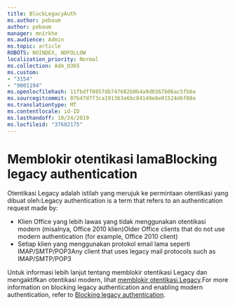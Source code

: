 ```yaml
---
title: BlockLegacyAuth
ms.author: pebaum
author: pebaum
manager: mnirkhe
ms.audience: Admin
ms.topic: article
ROBOTS: NOINDEX, NOFOLLOW
localization_priority: Normal
ms.collection: Adm_O365
ms.custom:
- "3154"
- "9001194"
ms.openlocfilehash: 11fbdff8857db747682b9b4a9d0367b06ac5fb6e
ms.sourcegitcommit: 07b47d7f3ca191363e6bc84140e8e01524d6f08e
ms.translationtype: MT
ms.contentlocale: id-ID
ms.lasthandoff: 10/24/2019
ms.locfileid: "37682175"
---
```

# <a name="blocking-legacy-authentication"></a><span data-ttu-id="1aedd-102">Memblokir otentikasi lama</span><span class="sxs-lookup"><span data-stu-id="1aedd-102">Blocking legacy authentication</span></span>

<span data-ttu-id="1aedd-103">Otentikasi Legacy adalah istilah yang merujuk ke permintaan otentikasi yang dibuat oleh:</span><span class="sxs-lookup"><span data-stu-id="1aedd-103">Legacy authentication is a term that refers to an authentication request made by:</span></span>

- <span data-ttu-id="1aedd-104">Klien Office yang lebih lawas yang tidak menggunakan otentikasi modern (misalnya, Office 2010 klien)</span><span class="sxs-lookup"><span data-stu-id="1aedd-104">Older Office clients that do not use modern authentication (for example, Office 2010 client)</span></span>
- <span data-ttu-id="1aedd-105">Setiap klien yang menggunakan protokol email lama seperti IMAP/SMTP/POP3</span><span class="sxs-lookup"><span data-stu-id="1aedd-105">Any client that uses legacy mail protocols such as IMAP/SMTP/POP3</span></span>  

<span data-ttu-id="1aedd-106">Untuk informasi lebih lanjut tentang memblokir otentikasi Legacy dan mengaktifkan otentikasi modern, lihat [memblokir otentikasi Legacy](https://docs.microsoft.com/en-us/azure/active-directory/conditional-access/concept-conditional-access-block-legacy-authentication).</span><span class="sxs-lookup"><span data-stu-id="1aedd-106">For more information on blocking legacy authentication and enabling modern authentication, refer to [Blocking legacy authentication](https://docs.microsoft.com/en-us/azure/active-directory/conditional-access/concept-conditional-access-block-legacy-authentication).</span></span>